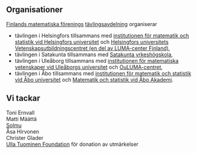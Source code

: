 ---
---

## Organisationer

[Finlands matematiska f&ouml;renings](http://matemaattinenyhdistys.fi) [t&auml;vlingsavdelning](https://matematiikkakilpailut.fi) organiserar

* t&auml;vlingen i Helsingfors tillsammans med [institutionen f&ouml;r matematik och statistik vid Helsingfors universitet](http://www.mathstat.helsinki.fi/svenska/index.html) och [Helsingfors universitets Vetenskapsutbildningscentret (en del av LUMA-center Finland)](https://www.helsinki.fi/sv/vetenskapsfostran),
* t&auml;vlingen i Satakunta tillsammans med [Satakunta yrkesh&ouml;gskola](http://www.samk.fi),
* t&auml;vlingen i Ule&aring;borg tillsammans med [institutionen f&ouml;r matematiska vetenskaper vid Ule&aring;borgs universitet](http://www.oulu.fi/matematiikka) och [OuLUMA-centret](http://ouluma.fi),
* t&auml;vlingen i &Aring;bo tillsammans med [institutionen f&ouml;r matematik och statistik vid &Aring;bo universitet](http://www.utu.fi/fi/yksikot/sci/yksikot/mattil/Sivut/home.aspx) och [Matematik och statistik vid &Aring;bo Akademi](http://www.abo.fi/fakultet/mnfmatematikochstatistik).

## Vi tackar

Toni Ernvall<br>
Matti M&auml;&auml;tt&auml;<br>
[Solmu](https://matematiikkalehtisolmu.fi)<br>
&Aring;sa Hirvonen<br>
Christer Glader<br>
[Ulla Tuominen Foundation](http://ullatuominen.fi/) för donation av utmärkelser
